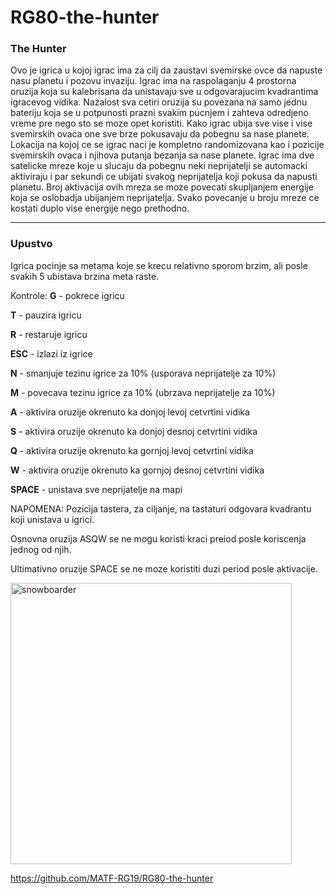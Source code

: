 # RG80-the-hunter
### The Hunter

Ovo je igrica u kojoj igrac ima za cilj da zaustavi svemirske ovce da napuste nasu planetu i pozovu invaziju.
Igrac ima na raspolaganju 4 prostorna oruzija koja su kalebrisana da unistavaju sve u odgovarajucim kvadrantima igracevog vidika.
Nazalost sva cetiri oruzija su povezana na samo jednu bateriju koja se u potpunosti prazni svakim pucnjem i zahteva odredjeno vreme pre nego sto se moze opet koristiti.
Kako igrac ubija sve vise i vise svemirskih ovaca one sve brze pokusavaju da pobegnu sa nase planete.
Lokacija na kojoj ce se igrac naci je kompletno randomizovana kao i pozicije svemirskih ovaca i njihova putanja bezanja sa nase planete.
Igrac ima dve satelicke mreze koje u slucaju da pobegnu neki neprijatelji se automacki aktiviraju i par sekundi ce ubijati svakog neprijatelja koji pokusa da napusti planetu. Broj aktivacija ovih mreza se moze povecati skupljanjem energije koja se oslobadja ubijanjem neprijatelja. Svako povecanje u broju mreze ce kostati duplo vise energije nego prethodno.
_____________________________________________________________________________________________________________________________________

### Upustvo
Igrica pocinje sa metama koje se krecu relativno sporom brzim, ali posle svakih 5 ubistava brzina meta raste.

Kontrole:
**G** - pokrece igricu

**T** - pauzira igricu

**R** - restaruje igricu

**ESC** - izlazi iz igrice


**N** - smanjuje tezinu igrice za 10% (usporava neprijatelje za 10%)

**M** - povecava tezinu igrice za 10% (ubrzava neprijatelje za 10%)


**A** - aktivira oruzije okrenuto ka donjoj levoj cetvrtini vidika

**S** - aktivira oruzije okrenuto ka donjoj desnoj cetvrtini vidika

**Q** - aktivira oruzije okrenuto ka gornjoj levoj cetvrtini vidika

**W** - aktivira oruzije okrenuto ka gornjoj desnoj cetvrtini vidika

**SPACE** - unistava sve neprijatelje na mapi

NAPOMENA: Pozicija tastera, za ciljanje, na tastaturi odgovara kvadrantu koji unistava u igrici.

Osnovna oruzija ASQW se ne mogu koristi kraci preiod posle koriscenja jednog od njih.

Ultimativno oruzije SPACE se ne moze koristiti duzi period posle aktivacije.

<img width="450" alt="snowboarder" src="https://github.com/user-attachments/assets/94afcbf6-c84d-4fc0-9e63-1321be70bd994" />

https://github.com/MATF-RG19/RG80-the-hunter
